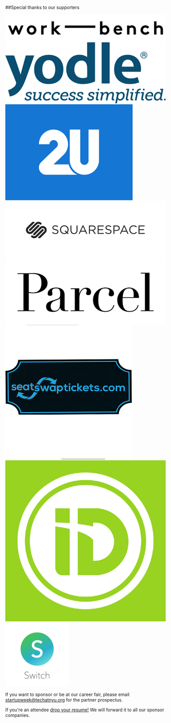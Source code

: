 ##Special thanks to our supporters

<img src="/lib/logos/work-bench.png" class="two-n-plus-oneth" /><img src="/lib/logos/yodle.png" class="two-n-plus-oneth" /><img src="/lib/logos/2U.png" class="two-n-plus-oneth" /><img src="/lib/logos/squarespace.png" class="two-n-plus-oneth" /><img src="/lib/logos/parcel.jpg" class="two-n-plus-oneth" /><img src="/lib/logos/seatswap.jpg" class="two-n-plus-oneth" /><img src="/lib/logos/idtech.png" class="two-n-plus-oneth" /><img src="/lib/logos/switch.png" class="two-n-plus-oneth" />

If you want to sponsor or be at our career fair, please email [startupweek@techatnyu.org](mailto:startupweek@@techatnyu.org) for the partner prospectus.

If you're an attendee <a href="https://balloon.io/techatnyuresumedrop" target="_blank">drop your resume!</a> We will forward it to all our sponsor companies.
